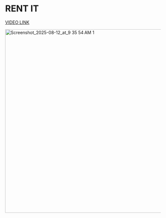 # RENT IT

[VIDEO LINK](https://drive.google.com/file/d/1v_PUNy_t1DU_TyZzI44vPzLePuo0MIjl/view?usp=sharing)

<img width="567" height="594" alt="Screenshot_2025-08-12_at_9 35 54 AM 1" src="https://github.com/user-attachments/assets/2ddce6e4-5583-427e-8b49-ac7bf58f08c2" />
